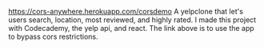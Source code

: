 https://cors-anywhere.herokuapp.com/corsdemo
A yelpclone that let's users search, location, most reviewed, and highly rated. 
I made this project with Codecademy, the yelp api, and react. 
The link above is to use the app to bypass cors restrictions.
